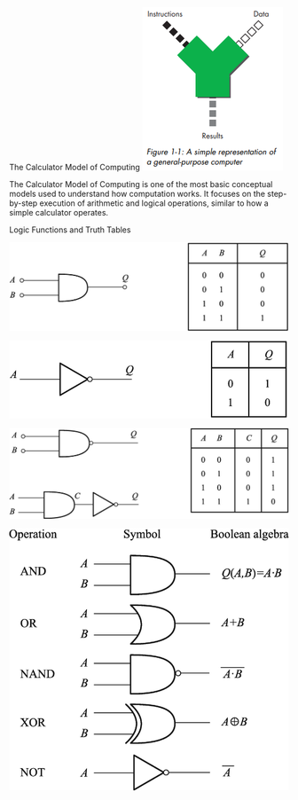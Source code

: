 The Calculator Model of Computing
![alt text](image.png)

The Calculator Model of Computing is one of the most basic conceptual models used to understand how computation works. It focuses on the step-by-step execution of arithmetic and logical operations, similar to how a simple calculator operates.

Logic Functions and Truth Tables

![alt text](f2c70432-e789-45ed-b2a0-cf8d360d540a.png)

![alt text](8e31a4e2-8fd4-4e5c-aa19-c7c46bff69ea.png)

![alt text](bfac2ba1-a673-4ba0-a991-dbb0fc5d4bb3.png)

![alt text](077f15ae-e22d-43de-b1c6-6de83cae616d.png)
